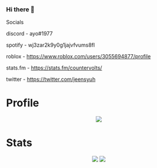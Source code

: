 ### Hi there 👋

Socials

discord - ayo#1977

spotify - wj3zar2k9y0g1jajvfvums8fl

roblox - https://www.roblox.com/users/3055694877/profile

stats.fm - https://stats.fm/countervolts/

twitter - https://twitter.com/jeensyuh

# Profile
<p align = "center">
    <img src = "https://discord.c99.nl/widget/theme-1/488368000055902228.png"/>
</p>


# Stats
<p align = "center">
    <img src = "https://github-readme-stats.vercel.app/api/top-langs/?username=countervolts&layout=compact&theme=dark"/>
    <img src = "https://github-readme-stats.vercel.app/api?username=countervolts&show_icons=true&theme=dracula"/>
</p>
